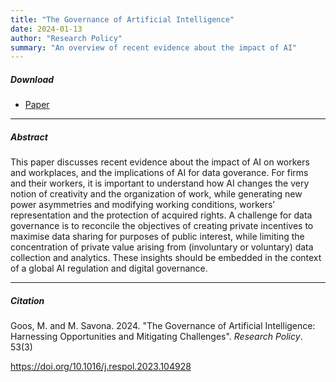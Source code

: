 ```yaml
---
title: "The Governance of Artificial Intelligence" 
date: 2024-01-13
author: "Research Policy"
summary: "An overview of recent evidence about the impact of AI"
---
```


##### Download

+ [Paper](/18.pdf)
---

##### Abstract

This paper discusses recent evidence about the impact of AI on workers and workplaces, and the implications of AI for data goverance. For firms and their workers, it is important to understand how AI changes the very notion of creativity and the organization of work, while generating new power asymmetries and modifying working conditions, workers’ representation and the protection of acquired rights. A challenge for data governance is to reconcile the objectives of creating private incentives to maximise data sharing for purposes of public interest, while limiting the concentration of private value arising from (involuntary or voluntary) data collection and analytics. These insights should be embedded in the context of a global AI
regulation and digital governance. 

---

##### Citation

Goos, M. and M. Savona. 2024. "The Governance of Artificial Intelligence: Harnessing Opportunities and Mitigating Challenges". *Research Policy*. 53(3)

https://doi.org/10.1016/j.respol.2023.104928